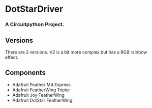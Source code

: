 # DotStarDriver
### A Circuitpython Project. 
## Versions
There are 2 versions. V2 is a bit more complex but has a RGB rainbow effect.
## Components
- Adafruit Feather M4 Express
- Adafruit FeatherWing Tripler
- Adafruit Joy FeatherWing
- Adafruit DotStar FeatherWing
